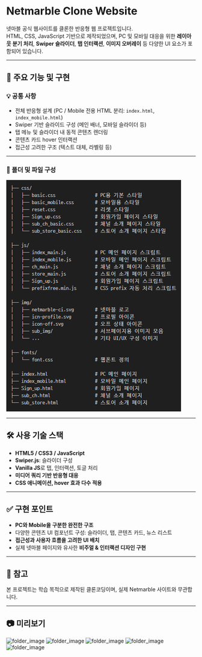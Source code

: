 # Netmarble Clone Website

넷마블 공식 웹사이트를 클론한 반응형 웹 프로젝트입니다.  
HTML, CSS, JavaScript 기반으로 제작되었으며, PC 및 모바일 대응을 위한 **레이아웃 분기 처리**, **Swiper 슬라이더**, **탭 인터랙션**, **이미지 오버레이** 등 다양한 UI 요소가 포함되어 있습니다.

---

## 📌 주요 기능 및 구현

### 💡 공통 사항
- 전체 반응형 설계 (PC / Mobile 전용 HTML 분리: `index.html`, `index_mobile.html`)
- Swiper 기반 슬라이드 구성 (메인 배너, 모바일 슬라이더 등)
- 탭 메뉴 및 슬라이더 내 동적 콘텐츠 렌더링
- 콘텐츠 카드 hover 인터랙션
- 접근성 고려한 구조 (텍스트 대체, 라벨링 등)

---

### 📂 폴더 및 파일 구성

![folder_image](./readme/folder.png)

---

## 🛠 사용 기술 스택

- **HTML5 / CSS3 / JavaScript**
- **Swiper.js**: 슬라이더 구성
- **Vanilla JS**로 탭, 인터랙션, 토글 처리
- **미디어 쿼리 기반 반응형 대응**
- **CSS 애니메이션, hover 효과 다수 적용**

---

## ✅ 구현 포인트

- **PC와 Mobile을 구분한 완전한 구조**
- 다양한 콘텐츠 UI 컴포넌트 구성: 슬라이더, 탭, 콘텐츠 카드, 뉴스 리스트
- **접근성과 사용자 흐름을 고려한 UI 배치**
- 실제 넷마블 페이지와 유사한 **비주얼 & 인터랙션 디자인 구현**

---

## 📎 참고

본 프로젝트는 학습 목적으로 제작된 클론코딩이며, 실제 Netmarble 사이트와 무관합니다.

---

## 📷 미리보기

![folder_image](./readme/netmarble1.png)
![folder_image](./readme/netmarble2.png)
![folder_image](./readme/netmarble3.png)
![folder_image](./readme/netmarble4.png)
![folder_image](./readme/netmarble5.png)